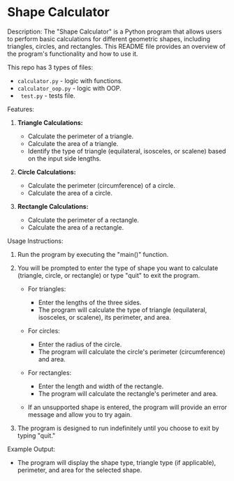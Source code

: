 # Shape Calculator

Description:
The "Shape Calculator" is a Python program that allows users to perform basic calculations for different geometric shapes, including triangles, circles, and rectangles. This README file provides an overview of the program's functionality and how to use it.

This repo has 3 types of files:
   - `calculator.py` - logic with functions.
   - `calculator_oop.py` - logic with OOP.
   - ` test.py` - tests file.

Features:
1. **Triangle Calculations:**
   - Calculate the perimeter of a triangle.
   - Calculate the area of a triangle.
   - Identify the type of triangle (equilateral, isosceles, or scalene) based on the input side lengths.

2. **Circle Calculations:**
   - Calculate the perimeter (circumference) of a circle.
   - Calculate the area of a circle.

3. **Rectangle Calculations:**
   - Calculate the perimeter of a rectangle.
   - Calculate the area of a rectangle.

Usage Instructions:
1. Run the program by executing the "main()" function.
2. You will be prompted to enter the type of shape you want to calculate (triangle, circle, or rectangle) or type "quit" to exit the program.

   - For triangles:
     - Enter the lengths of the three sides.
     - The program will calculate the type of triangle (equilateral, isosceles, or scalene), its perimeter, and area.

   - For circles:
     - Enter the radius of the circle.
     - The program will calculate the circle's perimeter (circumference) and area.

   - For rectangles:
     - Enter the length and width of the rectangle.
     - The program will calculate the rectangle's perimeter and area.

   - If an unsupported shape is entered, the program will provide an error message and allow you to try again.

3. The program is designed to run indefinitely until you choose to exit by typing "quit."

Example Output:
- The program will display the shape type, triangle type (if applicable), perimeter, and area for the selected shape.
